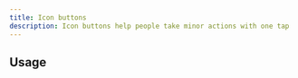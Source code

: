 ```yaml
---
title: Icon buttons
description: Icon buttons help people take minor actions with one tap
---
```


## Usage

<usage></usage>
